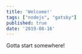 ```yaml
---
title: 'Welcome!'
tags: ["nodejs", "gatsby"]
published: true
date: '2019-08-16'
---
```


Gotta start somewhere!